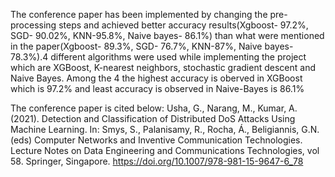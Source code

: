 The conference paper has been implemented by changing the pre-processing steps and achieved better accuracy results(Xgboost- 97.2%, SGD- 90.02%, KNN-95.8%, Naive bayes- 86.1%) than what were mentioned in the paper(Xgboost- 89.3%, SGD- 76.7%, KNN-87%, Naive bayes- 78.3%).4 different algorithms were used while implementing the project which are XGBoost, K-nearest neighbors, stochastic gradient descent and Naive Bayes. Among the 4 the highest accuracy is oberved in XGBoost which is 97.2% and least accuracy is observed in Naive-Bayes is 86.1%

The conference paper is cited below:
Usha, G., Narang, M., Kumar, A. (2021). Detection and Classification of Distributed DoS Attacks Using Machine Learning. In: Smys, S., Palanisamy, R., Rocha, Á., Beligiannis, G.N. (eds) Computer Networks and Inventive Communication Technologies. Lecture Notes on Data Engineering and Communications Technologies, vol 58. Springer, Singapore. https://doi.org/10.1007/978-981-15-9647-6_78
